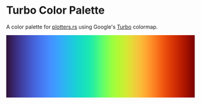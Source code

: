 # Turbo Color Palette 

A color palette for [plotters.rs](https://github.com/plotters-rs/plotters) using Google's [Turbo](https://ai.googleblog.com/2019/08/turbo-improved-rainbow-colormap-for.html) colormap.

![colormap](./turbo-heatmap.png)
